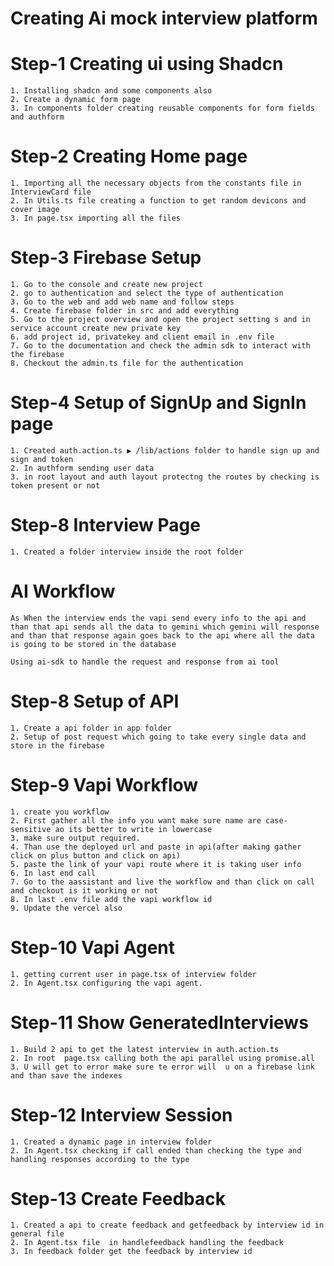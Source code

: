 # Creating Ai mock interview platform

# Step-1 Creating ui using Shadcn
    1. Installing shadcn and some components also
    2. Create a dynamic form page 
    3. In components folder creating reusable components for form fields and authform

# Step-2 Creating Home page
    1. Importing all the necessary objects from the constants file in InterviewCard file
    2. In Utils.ts file creating a function to get random devicons and cover image
    3. In page.tsx importing all the files

# Step-3 Firebase Setup
    1. Go to the console and create new project
    2. go to authentication and select the type of authentication
    3. Go to the web and add web name and follow steps
    4. Create firebase folder in src and add everything
    5. Go to the project overview and open the project setting s and in service account create new private key
    6. add project id, privatekey and client email in .env file
    7. Go to the documentation and check the admin sdk to interact with the firebase
    8. Checkout the admin.ts file for the authentication

# Step-4 Setup of SignUp and SignIn page
    1. Created auth.action.ts ▶️ /lib/actions folder to handle sign up and sign and token
    2. In authform sending user data
    3. in root layout and auth layout protectng the routes by checking is token present or not

# Step-8 Interview Page
    1. Created a folder interview inside the root folder

# AI Workflow
    As When the interview ends the vapi send every info to the api and than that api sends all the data to gemini which gemini will response and than that response again goes back to the api where all the data is going to be stored in the database

    Using ai-sdk to handle the request and response from ai tool

# Step-8 Setup of API
    1. Create a api folder in app folder 
    2. Setup of post request which going to take every single data and store in the firebase

# Step-9 Vapi Workflow
    1. create you workflow 
    2. First gather all the info you want make sure name are case-sensitive ao its better to write in lowercase
    3. make sure output required.
    4. Than use the deployed url and paste in api(after making gather click on plus button and click on api)
    5. paste the link of your vapi route where it is taking user info
    6. In last end call 
    7. Go to the aassistant and live the workflow and than click on call and checkout is it working or not
    8. In last .env file add the vapi workflow id 
    9. Update the vercel also


# Step-10 Vapi Agent
    1. getting current user in page.tsx of interview folder
    2. In Agent.tsx configuring the vapi agent.

 # Step-11 Show GeneratedInterviews
    1. Build 2 api to get the latest interview in auth.action.ts
    2. In root  page.tsx calling both the api parallel using promise.all
    3. U will get to error make sure te error will  u on a firebase link and than save the indexes


# Step-12 Interview Session
    1. Created a dynamic page in interview folder
    2. In Agent.tsx checking if call ended than checking the type and handling responses according to the type

# Step-13 Create Feedback
    1. Created a api to create feedback and getfeedback by interview id in general file
    2. In Agent.tsx file  in handlefeedback handling the feedback
    3. In feedback folder get the feedback by interview id

